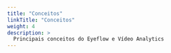 ```yaml
---
title: "Conceitos"
linkTitle: "Conceitos"
weight: 4
description: >
  Principais conceitos do Eyeflow e Vídeo Analytics
---
```

